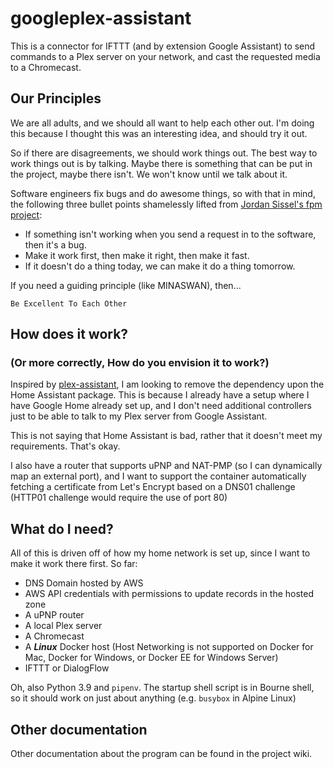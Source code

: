 # googleplex-assistant
This is a connector for IFTTT (and by extension Google Assistant) to send commands to a Plex server on your network, and cast the requested media to a Chromecast.

## Our Principles
We are all adults, and we should all want to help each other out. I'm doing this because I thought this was an interesting
idea, and should try it out.

So if there are disagreements, we should work things out. The best way to work things out is by talking. Maybe there is
something that can be put in the project, maybe there isn't. We won't know until we talk about it. 

Software engineers fix bugs and do awesome things, so with that in mind, the following three bullet points shamelessly lifted
from [Jordan Sissel's fpm project](https://github.com/jordansissel/fpm):

* If something isn't working when you send a request in to the software, then it's a bug.
* Make it work first, then make it right, then make it fast.
* If it doesn't do a thing today, we can make it do a thing tomorrow.

If you need a guiding principle (like MINASWAN), then...

```Be Excellent To Each Other```

## How does it work? 
### (Or more correctly, How do you envision it to work?)
Inspired by [plex-assistant](https://github.com/maykar/plex_assistant), I am looking to remove the dependency upon the
Home Assistant package. This is because I already have a setup where I have Google Home already set up, and I don't need
additional controllers just to be able to talk to my Plex server from Google Assistant.

This is not saying that Home Assistant is bad, rather that it doesn't meet my requirements. That's okay.

I also have a router that supports uPNP and NAT-PMP (so I can dynamically map an external port), and I want to support
the container automatically fetching a certificate from Let's Encrypt based on a DNS01 challenge (HTTP01 challenge would
require the use of port 80)

## What do I need?

All of this is driven off of how my home network is set up, since I want to make it work there first. So far:

* DNS Domain hosted by AWS
* AWS API credentials with permissions to update records in the hosted zone
* A uPNP router
* A local Plex server
* A Chromecast
* A ___Linux___ Docker host (Host Networking is not supported on Docker for Mac, Docker for Windows, or Docker EE for Windows Server)
* IFTTT or DialogFlow

Oh, also Python 3.9 and `pipenv`. The startup shell script is in Bourne shell, so it should work on just about anything
(e.g. `busybox` in Alpine Linux)

## Other documentation

Other documentation about the program can be found in the project wiki.